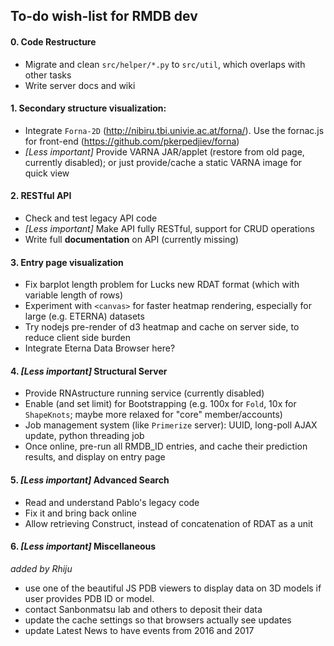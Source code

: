 ## To-do wish-list for RMDB dev

#### 0. Code Restructure
- Migrate and clean `src/helper/*.py` to `src/util`, which overlaps with other tasks
- Write server docs and wiki

#### 1. Secondary structure visualization:
- Integrate `Forna-2D` (http://nibiru.tbi.univie.ac.at/forna/). Use the fornac.js for front-end (https://github.com/pkerpedjiev/forna)
- _[Less important]_ Provide VARNA JAR/applet (restore from old page, currently disabled); or just provide/cache a static VARNA image for quick view

#### 2. RESTful API
- Check and test legacy API code
- _[Less important]_ Make API fully RESTful, support for CRUD operations
- Write full **documentation** on API (currently missing)

#### 3. Entry page visualization
- Fix barplot length problem for Lucks new RDAT format (which with variable length of rows)
- Experiment with `<canvas>` for faster heatmap rendering, especially for large (e.g. ETERNA) datasets
- Try nodejs pre-render of d3 heatmap and cache on server side, to reduce client side burden
- Integrate Eterna Data Browser here?

#### 4. _[Less important]_ Structural Server
- Provide RNAstructure running service (currently disabled)
- Enable (and set limit) for Bootstrapping (e.g. 100x for `Fold`, 10x for `ShapeKnots`; maybe more relaxed for "core" member/accounts)
- Job management system (like `Primerize` server): UUID, long-poll AJAX update, python threading job
- Once online, pre-run all RMDB_ID entries, and cache their prediction results, and display on entry page

#### 5. _[Less important]_ Advanced Search
- Read and understand Pablo's legacy code
- Fix it and bring back online
- Allow retrieving Construct, instead of concatenation of RDAT as a unit

#### 6. _[Less important]_ Miscellaneous
_added by Rhiju_  
- use one of the beautiful JS PDB viewers to display data on 3D models if user provides PDB ID or model.
- contact Sanbonmatsu lab and others to deposit their data
- update the cache settings so that browsers actually see updates
- update Latest News to have events from 2016 and 2017
